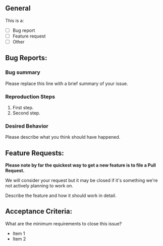 ## General

This is a:

- [ ] Bug report
- [ ] Feature request
- [ ] Other

<!-- You can erase any parts of this template not applicable to your Issue. -->

## Bug Reports:

### Bug summary

Please replace this line with a brief summary of your issue.

### Reproduction Steps

  1. First step.
  1. Second step.

### Desired Behavior

Please describe what you think should have happened.

## Feature Requests:

**Please note by far the quickest way to get a new feature is to file a Pull Request.**

We will consider your request but it may be closed if it's something we're not actively planning to work on.

Describe the feature and how it should work in detail.


## Acceptance Criteria:

What are the minimum requirements to close this issue?

  * Item 1
  * Item 2
